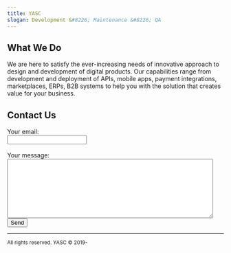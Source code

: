```yaml
---
title: YASC
slogan: Development &#8226; Maintenance &#8226; QA 
---
```


## What We Do 

We are here to satisfy the ever-increasing needs of innovative approach to design and development of digital products. Our capabilities range from development and deployment of APIs, mobile apps, payment integrations, marketplaces, ERPs, B2B systems to help you with the solution that creates value for your business.

## Contact Us

<form
  action="https://formspree.io/xgeozyjb"
  method="POST"
>
  <label>
    Your email:<br/>
    <input type="text" name="_replyto">
  </label><br/><br/>
  <label>
    Your message:<br/>
    <textarea name="message" style="margin: 0px; width: 95%; max-width:539px; height: 138px;"></textarea>
  </label>

  <br/>
  <button type="submit">Send</button>
</form>

<hr/>
<p><small>All rights reserved. YASC &copy; 2019-<script>document.write(new Date().getFullYear()+1)</script></small></p>
